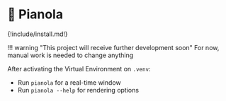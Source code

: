 # 🎹 Pianola

{!include/install.md!}

!!! warning "This project will receive further development soon"
    For now, manual work is needed to change anything

After activating the Virtual Environment on `.venv`:

- Run `pianola` for a real-time window
- Run `pianola --help` for rendering options
